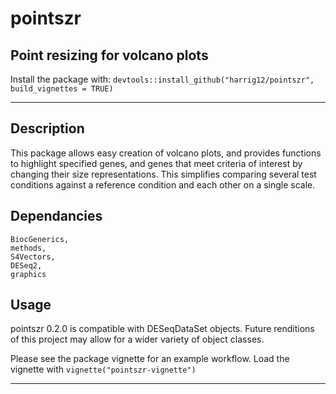 # pointszr

## Point resizing for volcano plots

Install the package with:
    `devtools::install_github("harrig12/pointszr", build_vignettes = TRUE)`

-----------------------------------------------

## Description

This package allows easy creation of volcano plots, and provides functions to highlight specified genes, and genes that meet criteria of interest by changing their size representations. This simplifies comparing several test conditions against a reference condition and each other on a single scale.

## Dependancies 
    BiocGenerics,
    methods,
    S4Vectors,
    DESeq2,
    graphics

## Usage

pointszr 0.2.0 is compatible with DESeqDataSet objects. Future renditions of this project may allow for a wider variety of object classes.

Please see the package vignette for an example workflow. Load the vignette with `vignette("pointszr-vignette")`

-----------------------------------------------

